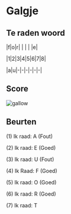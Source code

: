 # Galgje

## Te raden woord

|f|o|r| | | | |e|

|1|2|3|4|5|6|7|8|

|a|u|-|-|-|-|-|-|



## Score
![gallow](./images/3.png)

## Beurten
(1) Ik raad: A (Fout)

(2) Ik raad: E (Goed)

(3) Ik raad: U (Fout)

(4) Ik Raad: F (Goed)

(5) Ik raad: O (Goed)

(6) Ik raad: R (Goed)

(7) Ik raad: T
